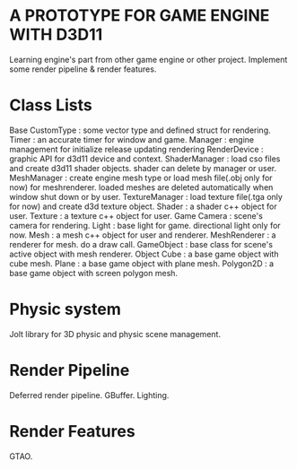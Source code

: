 #  A PROTOTYPE FOR GAME ENGINE WITH D3D11
 Learning engine's part from other game engine or other project. Implement some render pipeline & render features.

#  Class Lists
 Base
  CustomType        : some vector type and defined struct for rendering.
  Timer             : an accurate timer for window and game.
  Manager           : engine management for initialize release updating rendering
  RenderDevice      : graphic API for d3d11 device and context.
  ShaderManager     : load cso files and create d3d11 shader objects. shader can delete by manager or user.
  MeshManager       : create engine mesh type or load mesh file(.obj only for now) for meshrenderer. loaded meshes are deleted automatically when window shut down or by user.
  TextureManager    : load texture file(.tga only for now) and create d3d texture object.
  Shader            : a shader c++ object for user.
  Texture           : a texture c++ object for user.
 Game
  Camera            : scene's camera for rendering.
  Light             : base light for game. directional light only for now.
  Mesh              : a mesh c++ object for user and renderer.
  MeshRenderer      : a renderer for mesh. do a draw call.
  GameObject        : base class for scene's active object with mesh renderer.
 Object
  Cube              : a base game object with cube mesh.
  Plane             : a base game object with plane mesh.
  Polygon2D         : a base game object with screen polygon mesh.

#  Physic system
  Jolt library for 3D physic and physic scene management.

#  Render Pipeline
  Deferred render pipeline.
  GBuffer.
  Lighting.

#  Render Features
  GTAO.
